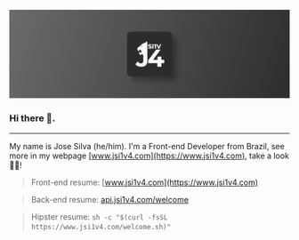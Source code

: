 ![](assets/art.png)

### Hi there 👋.

---

My name is Jose Silva (he/him). I'm a Front-end Developer from Brazil, see more in my webpage [www.jsi1v4.com](https://www.jsi1v4.com), take a look 🖖😎!

> Front-end resume: [www.jsi1v4.com](https://www.jsi1v4.com)

> Back-end resume: [api.jsi1v4.com/welcome](https://api.jsi1v4.com/welcome)

> Hipster resume: `sh -c "$(curl -fsSL https://www.jsi1v4.com/welcome.sh)"`
